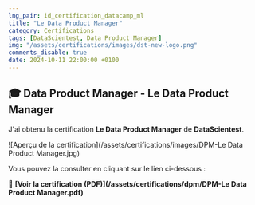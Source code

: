 ```yaml
---
lng_pair: id_certification_datacamp_ml
title: "Le Data Product Manager"
category: Certifications
tags: [DataScientest, Data Product Manager]
img: "/assets/certifications/images/dst-new-logo.png"
comments_disable: true
date: 2024-10-11 22:00:00 +0100
---
```


## 🎓 Data Product Manager - Le Data Product Manager

J'ai obtenu la certification **Le Data Product Manager** de **DataScientest**.

![Aperçu de la certification](/assets/certifications/images/DPM-Le Data Product Manager.jpg)  

Vous pouvez la consulter en cliquant sur le lien ci-dessous :

📜 **[Voir la certification (PDF)](/assets/certifications/dpm/DPM-Le Data Product Manager.pdf)** 

